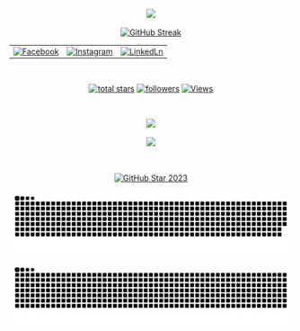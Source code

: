 <p align="center">
  <!-- Typing SVG by DenverCoder1 - https://github.com/DenverCoder1/readme-typing-svg -->
  <a href="https://github.com/DenverCoder1/readme-typing-svg">
    <img src="https://readme-typing-svg.demolab.com/?lines=Hello%20everyone;Welcome%20to%20my%20profile;Always%20learning%20new%20things&font=Fira%20Code&center=true&width=440&height=45&color=f75c7e&vCenter=true&pause=1000&size=22" /></a>
</p>


<p align="center">
      <a href="https://git.io/streak-stats"><img src="https://streak-stats.demolab.com?user=TuanAnhNQ33&theme=halloween&border_radius=15&card_width=650&card_height=250&fire=EB1D51&dates=536FEB&currStreakLabel=EB2443" alt="GitHub Streak" /></a>
</p>

<div align="Center">
	<table>
		<td><a href="https://www.facebook.com/ten.aki.399?locale=vi_VN" target="_blank" rel="noreferrer"><img src="https://cdn-icons-png.flaticon.com/128/5968/5968764.png" width="50" height="50" alt="Facebook" tittle="Facebook" ></a></td>
		<td><a href="https://www.instagram.com/tuan_anh_33/" target="_blank" rel="noreferrer"><img src="https://cdn-icons-png.flaticon.com/128/2111/2111463.png" width="50" height="50" alt="Instagram" tittle="Instagram" ></a></td>
		<td><a href="https://www.linkedin.com/in/anh-nqt/" target="_blank" rel="noreferrer"><img src="https://cdn-icons-png.flaticon.com/128/3536/3536505.png" width="50" height="50" alt="LinkedLn" tittle="LinkedLn" ></a></td>
	</table>
</div>


<br/>

<!-- Social badges section -->
<!-- Badges with custom icons - https://github.com/DenverCoder1/custom-icon-badges -->
<!-- View counter - https://github.com/DenverCoder1/Simple-View-Counter -->
<p align="center">
  <a href="https://github.com/TuanAnhNQ333?tab=repositories&sort=stargazers">
    <img alt="total stars" title="Total stars on GitHub" src="https://custom-icon-badges.demolab.com/github/stars/TuanAnhNQ333?color=55960c&style=for-the-badge&labelColor=488207&logo=star"/></a>
  <a href="https://github.com/TuanAnhNQ333?tab=followers">
    <img alt="followers" title="Follow me on Github" src="https://custom-icon-badges.demolab.com/github/followers/TuanAnhNQ333?color=236ad3&labelColor=1155ba&style=for-the-badge&logo=person-add&label=Follow&logoColor=white"/></a>
  <a href="https://github.com/TuanAnhNQ333/"><img alt="Views" title="GitHub profile views" src="https://komarev.com/ghpvc/?username=TuanAnhNQ333&label=Profile%20Views&color=red&style=for-the-badge"/></a>
</p>

<br/>

<p align="center">
    <picture>
  <source
    srcset="https://github-readme-stats.vercel.app/api?username=TuanAnhNQ333&show_icons=true&theme=gruvbox"
    media="(prefers-color-scheme: dark)"
  />
  <source
    srcset="https://github-readme-stats.vercel.app/api?username=TuanAnhNQ333&show_icons=true"
    media="(prefers-color-scheme: light), (prefers-color-scheme: no-preference)"
  />
  <img src="https://github-readme-stats.vercel.app/api?username=TuanAnhNQ333&show_icons=true" />
</picture>
</p>


<p align="center">
  <!-- Typing SVG by DenverCoder1 - https://github.com/DenverCoder1/readme-typing-svg -->
  <a href="https://github.com/DenverCoder1/readme-typing-svg">
    <img src="https://readme-typing-svg.demolab.com/?lines=AH%20code%20his%20life;&font=Fira%20Code&center=true&width=440&height=45&color=f75c7e&vCenter=true&pause=1000&size=22" /></a>
</p>

<br/>


<!-- GitHub Star link -->
<p align="center">
  <a href="https://stars.github.com/profiles/denvercoder1/">
    <img src="https://github.com/DenverCoder1/DenverCoder1/assets/20955511/ca15be3f-d00b-438e-91f6-fb5568c1f632" alt="GitHub Star 2023"/></a>
</p>



<p align="center">
  <picture>
  <source media="(prefers-color-scheme: dark)" srcset="https://raw.githubusercontent.com/platane/platane/output/github-contribution-grid-snake-dark.svg">
  <source media="(prefers-color-scheme: light)" srcset="https://raw.githubusercontent.com/platane/platane/output/github-contribution-grid-snake.svg">
  <img alt="github contribution grid snake animation" src="https://raw.githubusercontent.com/platane/platane/output/github-contribution-grid-snake.svg">
</picture>


</p>

<p align="center">
  <picture>
  <source media="(prefers-color-scheme: dark)" srcset="https://raw.githubusercontent.com/TuanAnhNQ333/TuanAnhNQ333/output/github-contribution-grid-snake-dark.svg">
  <source media="(prefers-color-scheme: light)" srcset="https://raw.githubusercontent.com/TuanAnhNQ333/TuanAnhNQ333/output/github-contribution-grid-snake.svg">
  <img alt="github contribution grid snake animation" src="https://raw.githubusercontent.com/TuanAnhNQ333/TuanAnhNQ333/output/github-contribution-grid-snake.svg">
</picture>


</p>


<!---

TuanAnhNQ333/TuanAnhNQ333 is a ✨ special ✨ repository because its `README.md` (this file) appears on your GitHub profile.
You can click the Preview link to take a look at your changes.
--->
